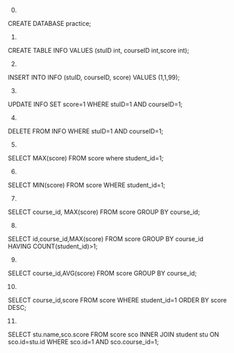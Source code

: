 0.
CREATE DATABASE practice;

1.
CREATE TABLE INFO VALUES (stuID int, courseID int,score int);

2.
INSERT INTO INFO (stuID, courseID, score) VALUES (1,1,99);

3.
UPDATE INFO SET score=1 WHERE stuID=1 AND courseID=1;

4.
DELETE FROM INFO WHERE stuID=1 AND courseID=1;

5.
SELECT MAX(score) FROM score where student_id=1;

6.
SELECT MIN(score) FROM score WHERE student_id=1;

7.
SELECT course_id, MAX(score) FROM score GROUP BY course_id;

8.
SELECT id,course_id,MAX(score) FROM score GROUP BY course_id HAVING COUNT(student_id)>1;

9.
SELECT course_id,AVG(score) FROM score GROUP BY course_id;

10.
SELECT course_id,score FROM score WHERE student_id=1 ORDER BY score DESC;

11.
SELECT stu.name,sco.score FROM score sco INNER JOIN student stu ON sco.id=stu.id WHERE sco.id=1 AND sco.course_id=1;